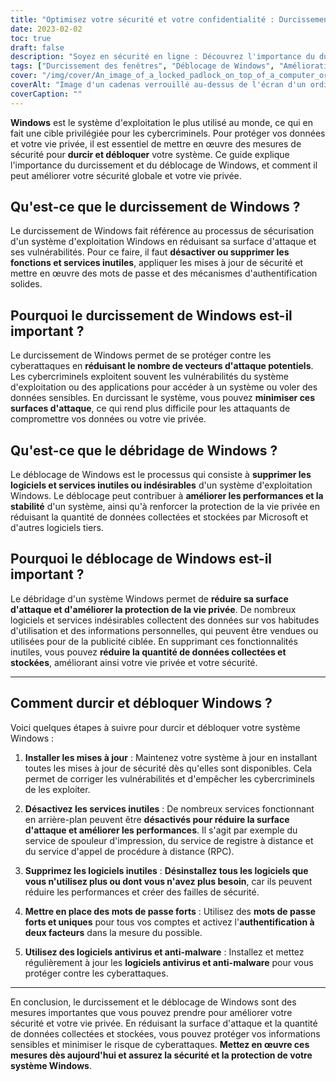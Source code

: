 ```yaml
---
title: "Optimisez votre sécurité et votre confidentialité : Durcissement et déblocage des fenêtres"
date: 2023-02-02
toc: true
draft: false
description: "Soyez en sécurité en ligne : Découvrez l'importance du durcissement et du déblocage de Windows pour améliorer la sécurité et la confidentialité..."
tags: ["Durcissement des fenêtres", "Déblocage de Windows", "Amélioration de la sécurité", "Vie privée", "Cyber-attaques", "Sécurité des systèmes d'exploitation", "Système d'exploitation Windows", "Protection des données", "Cybercriminalité", "Surface d'attaque", "Vulnérabilités", "Mises à jour de la sécurité", "Mécanismes d'authentification", "Logiciels indésirables", "Amélioration des performances", "Collecte de données", "Authentification à deux facteurs", "Logiciel antivirus", "Logiciel anti-malware", "Informations sensibles", "Guide complet"]
cover: "/img/cover/An_image_of_a_locked_padlock_on_top_of_a_computer_or_laptop.png"
coverAlt: "Image d'un cadenas verrouillé au-dessus de l'écran d'un ordinateur ou d'un portable, symbolisant les mesures de sécurité qui peuvent être mises en œuvre grâce au durcissement et au déblocage de Windows."
coverCaption: ""
---
```


**Windows** est le système d'exploitation le plus utilisé au monde, ce qui en fait une cible privilégiée pour les cybercriminels. Pour protéger vos données et votre vie privée, il est essentiel de mettre en œuvre des mesures de sécurité pour **durcir et débloquer** votre système. Ce guide explique l'importance du durcissement et du déblocage de Windows, et comment il peut améliorer votre sécurité globale et votre vie privée.

## Qu'est-ce que le durcissement de Windows ?
Le durcissement de Windows fait référence au processus de sécurisation d'un système d'exploitation Windows en réduisant sa surface d'attaque et ses vulnérabilités. Pour ce faire, il faut **désactiver ou supprimer les fonctions et services inutiles**, appliquer les mises à jour de sécurité et mettre en œuvre des mots de passe et des mécanismes d'authentification solides.

## Pourquoi le durcissement de Windows est-il important ?
Le durcissement de Windows permet de se protéger contre les cyberattaques en **réduisant le nombre de vecteurs d'attaque potentiels**. Les cybercriminels exploitent souvent les vulnérabilités du système d'exploitation ou des applications pour accéder à un système ou voler des données sensibles. En durcissant le système, vous pouvez **minimiser ces surfaces d'attaque**, ce qui rend plus difficile pour les attaquants de compromettre vos données ou votre vie privée.

## Qu'est-ce que le débridage de Windows ?
Le déblocage de Windows est le processus qui consiste à **supprimer les logiciels et services inutiles ou indésirables** d'un système d'exploitation Windows. Le déblocage peut contribuer à **améliorer les performances et la stabilité** d'un système, ainsi qu'à renforcer la protection de la vie privée en réduisant la quantité de données collectées et stockées par Microsoft et d'autres logiciels tiers.

## Pourquoi le déblocage de Windows est-il important ?
Le débridage d'un système Windows permet de **réduire sa surface d'attaque et d'améliorer la protection de la vie privée**. De nombreux logiciels et services indésirables collectent des données sur vos habitudes d'utilisation et des informations personnelles, qui peuvent être vendues ou utilisées pour de la publicité ciblée. En supprimant ces fonctionnalités inutiles, vous pouvez **réduire la quantité de données collectées et stockées**, améliorant ainsi votre vie privée et votre sécurité.

______

## Comment durcir et débloquer Windows ?
Voici quelques étapes à suivre pour durcir et débloquer votre système Windows :

1. **Installer les mises à jour** : Maintenez votre système à jour en installant toutes les mises à jour de sécurité dès qu'elles sont disponibles. Cela permet de corriger les vulnérabilités et d'empêcher les cybercriminels de les exploiter.

2. **Désactivez les services inutiles** : De nombreux services fonctionnant en arrière-plan peuvent être **désactivés pour réduire la surface d'attaque et améliorer les performances**. Il s'agit par exemple du service de spouleur d'impression, du service de registre à distance et du service d'appel de procédure à distance (RPC).

3. **Supprimez les logiciels inutiles** : **Désinstallez tous les logiciels que vous n'utilisez plus ou dont vous n'avez plus besoin**, car ils peuvent réduire les performances et créer des failles de sécurité.

4. **Mettre en place des mots de passe forts** : Utilisez des **mots de passe forts et uniques** pour tous vos comptes et activez l'**authentification à deux facteurs** dans la mesure du possible.

5. **Utilisez des logiciels antivirus et anti-malware** : Installez et mettez régulièrement à jour les **logiciels antivirus et anti-malware** pour vous protéger contre les cyberattaques.

______

En conclusion, le durcissement et le déblocage de Windows sont des mesures importantes que vous pouvez prendre pour améliorer votre sécurité et votre vie privée. En réduisant la surface d'attaque et la quantité de données collectées et stockées, vous pouvez protéger vos informations sensibles et minimiser le risque de cyberattaques. **Mettez en œuvre ces mesures dès aujourd'hui et assurez la sécurité et la protection de votre système Windows**.

